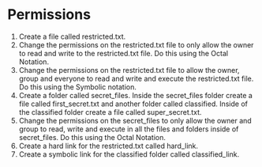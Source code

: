 # Permissions

1. Create a file called restricted.txt.
2. Change the permissions on the restricted.txt file to only allow the owner to read and write to the restricted.txt file. Do this using the Octal Notation.
3. Change the permissions on the restricted.txt file to allow the owner, group and everyone to read and write and execute the restricted.txt file. Do this using the Symbolic notation.
4. Create a folder called secret_files. Inside the secret_files folder create a file called first_secret.txt and another folder called classified. Inside of the classified folder create a file called super_secret.txt.
5. Change the permissions on the secret_files to only allow the owner and group to read, write and execute in all the files and folders inside of secret_files. Do this using the Octal Notation.
6. Create a hard link for the restricted.txt called hard_link.
7. Create a symbolic link for the classified folder called classified_link.
